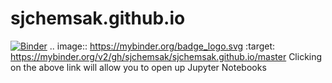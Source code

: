 # sjchemsak.github.io
[![Binder](https://mybinder.org/badge_logo.svg)](https://mybinder.org/v2/gh/sjchemsak/sjchemsak.github.io/master)
.. image:: https://mybinder.org/badge_logo.svg
 :target: https://mybinder.org/v2/gh/sjchemsak/sjchemsak.github.io/master
 Clicking on the above link will allow you to open up Jupyter Notebooks
